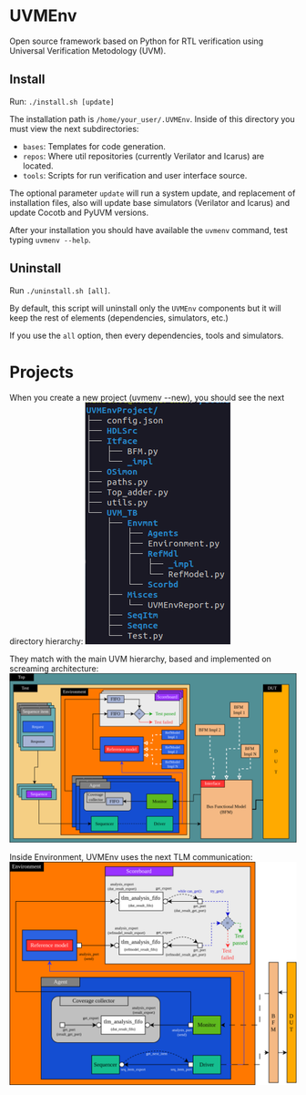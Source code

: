 # UVMEnv
Open source framework based on Python for RTL verification using Universal Verification Metodology (UVM).

## Install
Run: ```./install.sh [update]```

The installation path is ```/home/your_user/.UVMEnv```. Inside of this directory you must view 
the next subdirectories:
- ```bases```: Templates for code generation.
- ```repos```: Where util repositories (currently Verilator and Icarus) are located.
- ```tools```: Scripts for run verification and user interface source.

The optional parameter ```update``` will run a system update, and replacement of 
installation files, also will update base simulators (Verilator and Icarus) and update
Cocotb and PyUVM versions.

After your installation you should have available the ```uvmenv``` command,
test typing ```uvmenv --help```.


## Uninstall
Run ```./uninstall.sh [all]```.

By default, this script will uninstall only the ```UVMEnv``` components but it will keep the rest
of elements (dependencies, simulators, etc.)

If you use the ```all``` option, then every dependencies, tools and simulators.



# Projects
When you create a new project (uvmenv --new), you should see the next directory hierarchy:
![Directory tree](docs/img/directoryTree.png)

They match with the main UVM hierarchy, based and implemented on screaming architecture:
![Main UVMEnv hierarchy](docs/img/mainHierarchy.png)


Inside Environment, UVMEnv uses the next TLM communication:
![Environment TLM communication](docs/img/tlmEnvComm.png)




